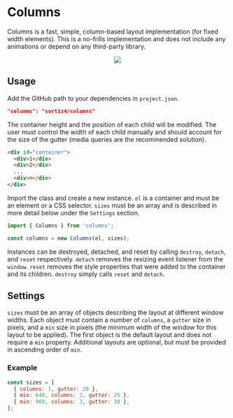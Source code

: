 # Columns
Columns is a fast, simple, column-based layout implementation (for fixed width
elements). This is a no-frills implementation and does not include any
animations or depend on any third-party library.

<p align="center">
  <img src="http://stevenortiz.me/static/github/columns.png">
</p>

## Usage
Add the GitHub path to your dependencies in `project.json`.

```json
"columns": "sortiz4/columns"
```

The container height and the position of each child will be modified. The user
must control the width of each child manually and should account for the size
of the gutter (media queries are the recommended solution).

```html
<div id="container">
  <div>1</div>
  <div>2</div>
  ...
  <div>n</div>
</div>
```

Import the class and create a new instance. `el` is a container and must be an
element or a CSS selector. `sizes` must be an array and is described in more
detail below under the `Settings` section.

```js
import { Columns } from 'columns';

const columns = new Columns(el, sizes);
```

Instances can be destroyed, detached, and reset by calling `destroy`, `detach`,
and `reset` respectively. `detach` removes the resizing event listener from the
`window`. `reset` removes the style properties that were added to the container
and its children. `destroy` simply calls `reset` and `detach`.

## Settings
`sizes` must be an array of objects describing the layout at different window
widths. Each object must contain a number of `columns`, a `gutter` size in
pixels, and a `min` size in pixels (the minimum width of the window for this
layout to be applied). The first object is the default layout and does not
require a `min` property. Additional layouts are optional, but must be provided
in ascending order of `min`.

### Example
```js
const sizes = [
  { columns: 1, gutter: 20 },
  { min: 640, columns: 2, gutter: 25 },
  { min: 960, columns: 3, gutter: 30 },
];
```
